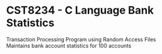 # CST8234 - C Language Bank Statistics  
Transaction Processing Program using Random Access Files  
Maintains bank account statistics for 100 accounts  
